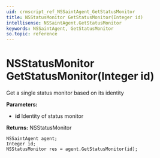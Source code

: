```yaml
---
uid: crmscript_ref_NSSaintAgent_GetStatusMonitor
title: NSStatusMonitor GetStatusMonitor(Integer id)
intellisense: NSSaintAgent.GetStatusMonitor
keywords: NSSaintAgent, GetStatusMonitor
so.topic: reference
---
```


# NSStatusMonitor GetStatusMonitor(Integer id)

Get a single status monitor based on its identity

**Parameters:**
 - **id** Identity of status monitor

**Returns:** NSStatusMonitor

```crmscript
NSSaintAgent agent;
Integer id;
NSStatusMonitor res = agent.GetStatusMonitor(id);
```

